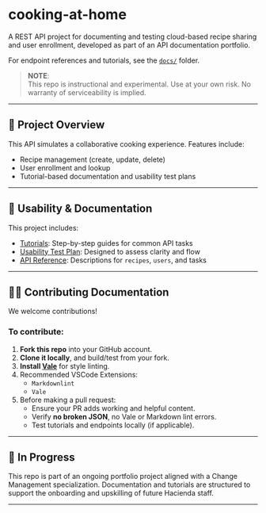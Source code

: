 # cooking-at-home

A REST API project for documenting and testing cloud-based recipe sharing and user enrollment, developed as part of an API documentation portfolio.

For endpoint references and tutorials, see the [`docs/`](./docs) folder.

> **NOTE**:  
> This repo is instructional and experimental. Use at your own risk. No warranty of serviceability is implied.

---

## 🧩 Project Overview

This API simulates a collaborative cooking experience. Features include:
- Recipe management (create, update, delete)
- User enrollment and lookup
- Tutorial-based documentation and usability test plans

---

## 🧪 Usability & Documentation

This project includes:
- [Tutorials](./docs/tutorials): Step-by-step guides for common API tasks
- [Usability Test Plan](./docs/tutorials/usability-test-plan.md): Designed to assess clarity and flow
- [API Reference](./docs/api): Descriptions for `recipes`, `users`, and tasks

---

## 👩‍💻 Contributing Documentation

We welcome contributions!

### To contribute:

1. **Fork this repo** into your GitHub account.
2. **Clone it locally**, and build/test from your fork.
3. **Install [Vale](https://vale.sh/)** for style linting.
4. Recommended VSCode Extensions:
   - `Markdownlint`
   - `Vale`
5. Before making a pull request:
   - Ensure your PR adds working and helpful content.
   - Verify **no broken JSON**, no Vale or Markdown lint errors.
   - Test tutorials and endpoints locally (if applicable).

---

## 🚧 In Progress

This repo is part of an ongoing portfolio project aligned with a Change Management specialization. Documentation and tutorials are structured to support the onboarding and upskilling of future Hacienda staff.

---

